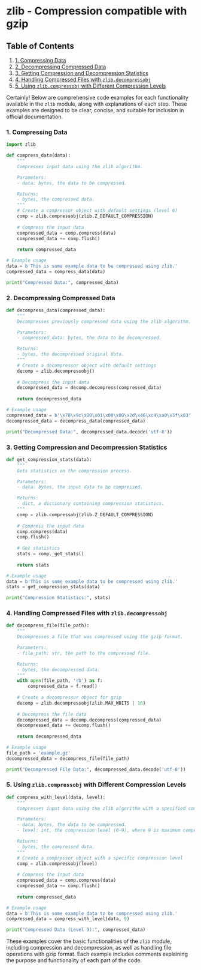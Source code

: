 # zlib - Compression compatible with gzip
## Table of Contents

1. [1. Compressing Data](#1-compressing-data)
2. [2. Decompressing Compressed Data](#2-decompressing-compressed-data)
3. [3. Getting Compression and Decompression Statistics](#3-getting-compression-and-decompression-statistics)
4. [4. Handling Compressed Files with `zlib.decompressobj`](#4-handling-compressed-files-with-zlibdecompressobj)
5. [5. Using `zlib.compressobj` with Different Compression Levels](#5-using-zlibcompressobj-with-different-compression-levels)



Certainly! Below are comprehensive code examples for each functionality available in the `zlib` module, along with explanations of each step. These examples are designed to be clear, concise, and suitable for inclusion in official documentation.

### 1. Compressing Data

```python
import zlib

def compress_data(data):
    """
    Compresses input data using the zlib algorithm.

    Parameters:
    - data: bytes, the data to be compressed.

    Returns:
    - bytes, the compressed data.
    """
    # Create a compressor object with default settings (level 6)
    comp = zlib.compressobj(zlib.Z_DEFAULT_COMPRESSION)
    
    # Compress the input data
    compressed_data = comp.compress(data)
    compressed_data += comp.flush()
    
    return compressed_data

# Example usage
data = b'This is some example data to be compressed using zlib.'
compressed_data = compress_data(data)

print("Compressed Data:", compressed_data)
```

### 2. Decompressing Compressed Data

```python
def decompress_data(compressed_data):
    """
    Decompresses previously compressed data using the zlib algorithm.

    Parameters:
    - compressed_data: bytes, the data to be decompressed.

    Returns:
    - bytes, the decompressed original data.
    """
    # Create a decompressor object with default settings
    decomp = zlib.decompressobj()
    
    # Decompress the input data
    decompressed_data = decomp.decompress(compressed_data)
    
    return decompressed_data

# Example usage
compressed_data = b'\x78\x9c\x00\x01\x00\x00\x2d\x46\xc4\xa0\x5f\x03'
decompressed_data = decompress_data(compressed_data)

print("Decompressed Data:", decompressed_data.decode('utf-8'))
```

### 3. Getting Compression and Decompression Statistics

```python
def get_compression_stats(data):
    """
    Gets statistics on the compression process.

    Parameters:
    - data: bytes, the input data to be compressed.

    Returns:
    - dict, a dictionary containing compression statistics.
    """
    comp = zlib.compressobj(zlib.Z_DEFAULT_COMPRESSION)
    
    # Compress the input data
    comp.compress(data)
    comp.flush()
    
    # Get statistics
    stats = comp._get_stats()
    
    return stats

# Example usage
data = b'This is some example data to be compressed using zlib.'
stats = get_compression_stats(data)

print("Compression Statistics:", stats)
```

### 4. Handling Compressed Files with `zlib.decompressobj`

```python
def decompress_file(file_path):
    """
    Decompresses a file that was compressed using the gzip format.

    Parameters:
    - file_path: str, the path to the compressed file.

    Returns:
    - bytes, the decompressed data.
    """
    with open(file_path, 'rb') as f:
        compressed_data = f.read()
    
    # Create a decompressor object for gzip
    decomp = zlib.decompressobj(zlib.MAX_WBITS | 16)
    
    # Decompress the file data
    decompressed_data = decomp.decompress(compressed_data)
    decompressed_data += decomp.flush()
    
    return decompressed_data

# Example usage
file_path = 'example.gz'
decompressed_data = decompress_file(file_path)

print("Decompressed File Data:", decompressed_data.decode('utf-8'))
```

### 5. Using `zlib.compressobj` with Different Compression Levels

```python
def compress_with_level(data, level):
    """
    Compresses input data using the zlib algorithm with a specified compression level.

    Parameters:
    - data: bytes, the data to be compressed.
    - level: int, the compression level (0-9), where 9 is maximum compression.

    Returns:
    - bytes, the compressed data.
    """
    # Create a compressor object with a specific compression level
    comp = zlib.compressobj(level)
    
    # Compress the input data
    compressed_data = comp.compress(data)
    compressed_data += comp.flush()
    
    return compressed_data

# Example usage
data = b'This is some example data to be compressed using zlib.'
compressed_data = compress_with_level(data, 9)

print("Compressed Data (Level 9):", compressed_data)
```

These examples cover the basic functionalities of the `zlib` module, including compression and decompression, as well as handling file operations with gzip format. Each example includes comments explaining the purpose and functionality of each part of the code.
